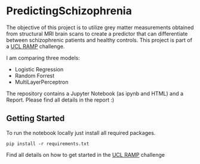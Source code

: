 # PredictingSchizophrenia
The objective of this project is to utilize grey matter measurements obtained from structural MRI brain scans to create a predictor that can differentiate between schizophrenic patients and healthy controls. This project is part of a [UCL RAMP](https://ramp.studio/problems/brain_anatomy_schizophrenia) challenge. 

I am comparing three models: 
- Logistic Regression
- Random Forrest
- MultiLayerPerceptron

The repository contains a Jupyter Notebook (as ipynb and HTML) and a Report. Please find all details in the report :)

## Getting Started

To run the notebook locally just install all required packages. 

`pip install -r requirements.txt`

Find all details on how to get started in the [UCL RAMP](https://ramp.studio/problems/brain_anatomy_schizophrenia) challenge

